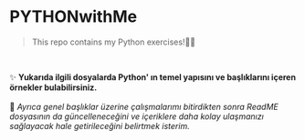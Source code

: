 # PYTHONwithMe
> This repo contains my Python exercises!👩‍💻
 <br>

✨ **Yukarıda ilgili dosyalarda Python' ın temel yapısını ve başlıklarını içeren örnekler bulabilirsiniz.**
<br> <br>
📢 *Ayrıca genel başlıklar üzerine çalışmalarımı bitirdikten sonra ReadME dosyasının da güncelleneceğini ve içeriklere daha kolay ulaşmanızı sağlayacak hale getirileceğini belirtmek isterim.*
